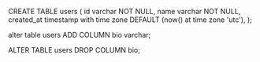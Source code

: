 CREATE TABLE users (
    id varchar NOT NULL,
    name varchar NOT NULL,
    created_at timestamp with time zone DEFAULT (now() at time zone 'utc'),
);


alter table users ADD COLUMN bio varchar;


ALTER TABLE users DROP COLUMN bio;

